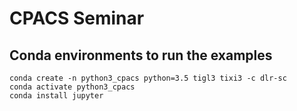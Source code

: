 # CPACS Seminar

## Conda environments to run the examples
```
conda create -n python3_cpacs python=3.5 tigl3 tixi3 -c dlr-sc
conda activate python3_cpacs
conda install jupyter
```
